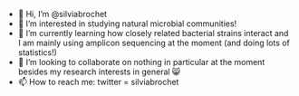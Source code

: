 - 👋 Hi, I’m @silviabrochet
- 👀 I’m interested in studying natural microbial communities!
- 🌱 I’m currently learning how closely related bacterial strains interact and I am mainly using amplicon sequencing at the moment (and doing lots of statistics!)
- 💞️ I’m looking to collaborate on nothing in particular at the moment besides my research interests in general 😸
- 📫 How to reach me: twitter = silviabrochet

